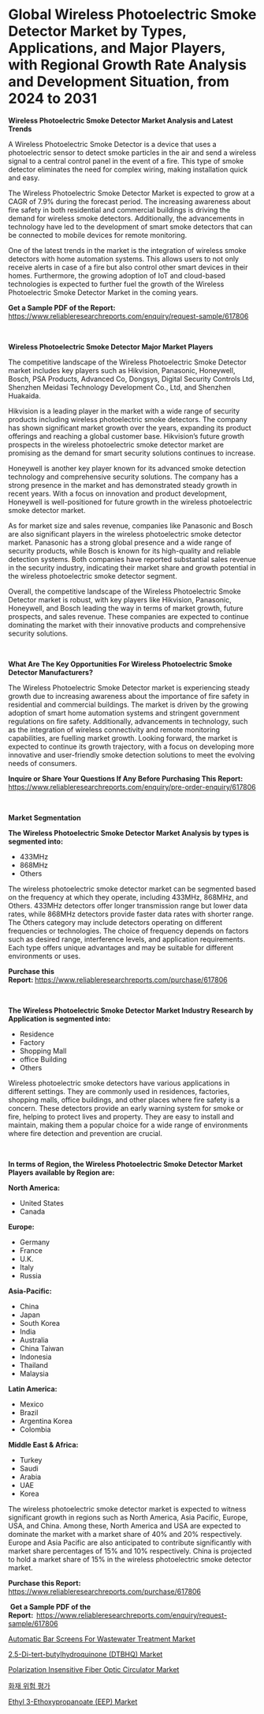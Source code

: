 <p><h1>Global Wireless Photoelectric Smoke Detector Market by Types, Applications, and Major Players, with Regional Growth Rate Analysis and Development Situation, from 2024 to 2031</h1></p><p><strong>Wireless Photoelectric Smoke Detector Market Analysis and Latest Trends</strong></p>
<p><p>A Wireless Photoelectric Smoke Detector is a device that uses a photoelectric sensor to detect smoke particles in the air and send a wireless signal to a central control panel in the event of a fire. This type of smoke detector eliminates the need for complex wiring, making installation quick and easy.</p><p>The Wireless Photoelectric Smoke Detector Market is expected to grow at a CAGR of 7.9% during the forecast period. The increasing awareness about fire safety in both residential and commercial buildings is driving the demand for wireless smoke detectors. Additionally, the advancements in technology have led to the development of smart smoke detectors that can be connected to mobile devices for remote monitoring.</p><p>One of the latest trends in the market is the integration of wireless smoke detectors with home automation systems. This allows users to not only receive alerts in case of a fire but also control other smart devices in their homes. Furthermore, the growing adoption of IoT and cloud-based technologies is expected to further fuel the growth of the Wireless Photoelectric Smoke Detector Market in the coming years.</p></p>
<p><strong>Get a Sample PDF of the Report:&nbsp;</strong> <a href="https://www.reliableresearchreports.com/enquiry/request-sample/617806">https://www.reliableresearchreports.com/enquiry/request-sample/617806</a></p>
<p>&nbsp;</p>
<p><strong>Wireless Photoelectric Smoke Detector Major Market Players</strong></p>
<p><p>The competitive landscape of the Wireless Photoelectric Smoke Detector market includes key players such as Hikvision, Panasonic, Honeywell, Bosch, PSA Products, Advanced Co, Dongsys, Digital Security Controls Ltd, Shenzhen Meidasi Technology Development Co., Ltd, and Shenzhen Huakaida.</p><p>Hikvision is a leading player in the market with a wide range of security products including wireless photoelectric smoke detectors. The company has shown significant market growth over the years, expanding its product offerings and reaching a global customer base. Hikvision’s future growth prospects in the wireless photoelectric smoke detector market are promising as the demand for smart security solutions continues to increase.</p><p>Honeywell is another key player known for its advanced smoke detection technology and comprehensive security solutions. The company has a strong presence in the market and has demonstrated steady growth in recent years. With a focus on innovation and product development, Honeywell is well-positioned for future growth in the wireless photoelectric smoke detector market.</p><p>As for market size and sales revenue, companies like Panasonic and Bosch are also significant players in the wireless photoelectric smoke detector market. Panasonic has a strong global presence and a wide range of security products, while Bosch is known for its high-quality and reliable detection systems. Both companies have reported substantial sales revenue in the security industry, indicating their market share and growth potential in the wireless photoelectric smoke detector segment.</p><p>Overall, the competitive landscape of the Wireless Photoelectric Smoke Detector market is robust, with key players like Hikvision, Panasonic, Honeywell, and Bosch leading the way in terms of market growth, future prospects, and sales revenue. These companies are expected to continue dominating the market with their innovative products and comprehensive security solutions.</p></p>
<p>&nbsp;</p>
<p><strong>What Are The Key Opportunities For Wireless Photoelectric Smoke Detector Manufacturers?</strong></p>
<p><p>The Wireless Photoelectric Smoke Detector market is experiencing steady growth due to increasing awareness about the importance of fire safety in residential and commercial buildings. The market is driven by the growing adoption of smart home automation systems and stringent government regulations on fire safety. Additionally, advancements in technology, such as the integration of wireless connectivity and remote monitoring capabilities, are fuelling market growth. Looking forward, the market is expected to continue its growth trajectory, with a focus on developing more innovative and user-friendly smoke detection solutions to meet the evolving needs of consumers.</p></p>
<p><strong>Inquire or Share Your Questions If Any Before Purchasing This Report:</strong> <a href="https://www.reliableresearchreports.com/enquiry/pre-order-enquiry/617806">https://www.reliableresearchreports.com/enquiry/pre-order-enquiry/617806</a></p>
<p>&nbsp;</p>
<p><strong>Market Segmentation</strong></p>
<p><strong>The Wireless Photoelectric Smoke Detector Market Analysis by types is segmented into:</strong></p>
<p><ul><li>433MHz</li><li>868MHz</li><li>Others</li></ul></p>
<p><p>The wireless photoelectric smoke detector market can be segmented based on the frequency at which they operate, including 433MHz, 868MHz, and Others. 433MHz detectors offer longer transmission range but lower data rates, while 868MHz detectors provide faster data rates with shorter range. The Others category may include detectors operating on different frequencies or technologies. The choice of frequency depends on factors such as desired range, interference levels, and application requirements. Each type offers unique advantages and may be suitable for different environments or uses.</p></p>
<p><strong>Purchase this Report:&nbsp;</strong><a href="https://www.reliableresearchreports.com/purchase/617806">https://www.reliableresearchreports.com/purchase/617806</a></p>
<p>&nbsp;</p>
<p><strong>The Wireless Photoelectric Smoke Detector Market Industry Research by Application is segmented into:</strong></p>
<p><ul><li>Residence</li><li>Factory</li><li>Shopping Mall</li><li>office Building</li><li>Others</li></ul></p>
<p><p>Wireless photoelectric smoke detectors have various applications in different settings. They are commonly used in residences, factories, shopping malls, office buildings, and other places where fire safety is a concern. These detectors provide an early warning system for smoke or fire, helping to protect lives and property. They are easy to install and maintain, making them a popular choice for a wide range of environments where fire detection and prevention are crucial.</p></p>
<p>&nbsp;</p>
<p><strong>In terms of Region, the Wireless Photoelectric Smoke Detector Market Players available by Region are:</strong></p>
<p>
    <p> <strong> North America: </strong>
        <ul>
            <li>United States</li>
            <li>Canada</li>
        </ul>
        </p> 
    <p> <strong> Europe: </strong>
        <ul>
            <li>Germany</li>
            <li>France</li>
            <li>U.K.</li>
            <li>Italy</li>
            <li>Russia</li>
        </ul>
        </p> 
    <p> <strong> Asia-Pacific: </strong>
        <ul>
            <li>China</li>
            <li>Japan</li>
            <li>South Korea</li>
            <li>India</li>
            <li>Australia</li>
            <li>China Taiwan</li>
            <li>Indonesia</li>
            <li>Thailand</li>
            <li>Malaysia</li>
        </ul>
        </p> 
    <p> <strong> Latin America: </strong>
        <ul>
            <li>Mexico</li>
            <li>Brazil</li>
            <li>Argentina Korea</li>
            <li>Colombia</li>
        </ul>
        </p> 
    <p> <strong> Middle East & Africa: </strong>
        <ul>
            <li>Turkey</li>
            <li>Saudi</li>
            <li>Arabia</li>
            <li>UAE</li>
            <li>Korea</li>
        </ul>
    </p>
    </p>
<p><p>The wireless photoelectric smoke detector market is expected to witness significant growth in regions such as North America, Asia Pacific, Europe, USA, and China. Among these, North America and USA are expected to dominate the market with a market share of 40% and 20% respectively. Europe and Asia Pacific are also anticipated to contribute significantly with market share percentages of 15% and 10% respectively. China is projected to hold a market share of 15% in the wireless photoelectric smoke detector market.</p></p>
<p><strong>Purchase this Report: </strong><a href="https://www.reliableresearchreports.com/purchase/617806">https://www.reliableresearchreports.com/purchase/617806</a></p>
<p>&nbsp;<strong>Get a Sample PDF of the Report:&nbsp;&nbsp;</strong><a href="https://www.reliableresearchreports.com/enquiry/request-sample/617806">https://www.reliableresearchreports.com/enquiry/request-sample/617806</a></p>
<p><strong></strong></p>
<p><p><a href="https://github.com/juancolorado15/Market-Research-Report-List-1/blob/main/automatic-bar-screens-for-wastewater-treatment-market.md">Automatic Bar Screens For Wastewater Treatment Market</a></p><p><a href="https://issuu.com/reportprime-2/docs/25-di-tert-butylhydroquinone-dtbhq-market-size-203">2,5-Di-tert-butylhydroquinone (DTBHQ) Market</a></p><p><a href="https://view.publitas.com/reportprime-1/polarization-insensitive-fiber-optic-circulator-market-growth-market-trends-covid-19-impact-and-forecasts-for-period-from-2024-2031/">Polarization Insensitive Fiber Optic Circulator Market</a></p><p><a href="https://medium.com/@stevecormier0978/%ED%99%94%EC%9E%AC-%EC%9C%84%ED%97%98-%ED%8F%89%EA%B0%80-%EC%8B%9C%EC%9E%A5-%EA%B7%9C%EB%AA%A8-%EB%B0%8F-%EC%8B%9C%EC%9E%A5-%EB%8F%99%ED%96%A5-%EC%99%84%EB%B2%BD%ED%95%9C-%EC%82%B0%EC%97%85-%EA%B0%9C%EC%9A%94-2024%EB%85%84%EB%B6%80%ED%84%B0-2031%EB%85%84%EA%B9%8C%EC%A7%80-e1883b6bf19a">화재 위험 평가</a></p><p><a href="https://issuu.com/reportprime-2/docs/ethyl-3-ethoxypropanoate-eep-market-size-2030.pptx">Ethyl 3-Ethoxypropanoate (EEP) Market</a></p></p>